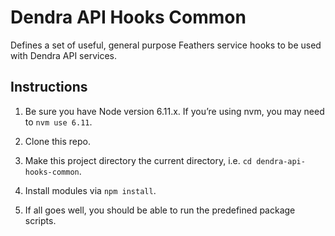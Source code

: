# Dendra API Hooks Common

Defines a set of useful, general purpose Feathers service hooks to be used with Dendra API services.


## Instructions

1. Be sure you have Node version 6.11.x. If you’re using nvm, you may need to `nvm use 6.11`.

2. Clone this repo.

3. Make this project directory the current directory, i.e. `cd dendra-api-hooks-common`.

4. Install modules via `npm install`.

5. If all goes well, you should be able to run the predefined package scripts.
